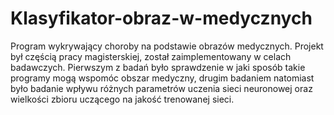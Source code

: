 # Klasyfikator-obraz-w-medycznych
Program wykrywający choroby na podstawie obrazów medycznych. Projekt był częścią pracy magisterskiej, został zaimplementowany w celach badawczych. Pierwszym z badań było sprawdzenie w jaki sposób takie programy mogą wspomóc obszar medyczny, drugim badaniem natomiast było badanie wpływu różnych parametrów uczenia sieci neuronowej oraz wielkości zbioru uczącego na jakość trenowanej sieci.
